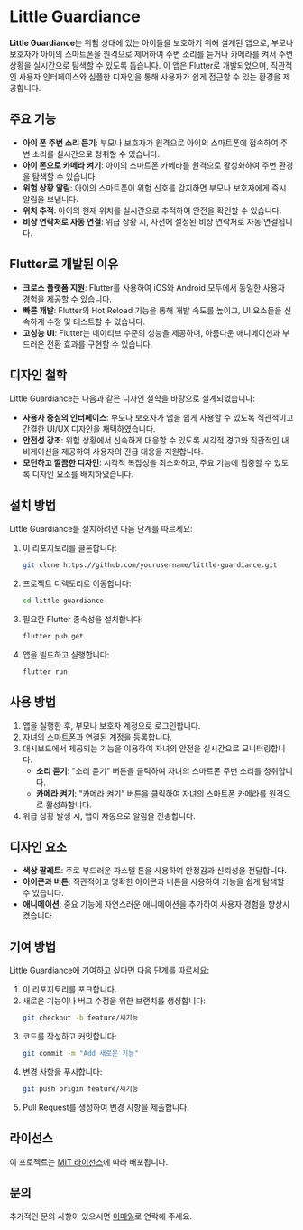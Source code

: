 # Little Guardiance

**Little Guardiance**는 위험 상태에 있는 아이들을 보호하기 위해 설계된 앱으로, 부모나 보호자가 아이의 스마트폰을 원격으로 제어하여 주변 소리를 듣거나 카메라를 켜서 주변 상황을 실시간으로 탐색할 수 있도록 돕습니다. 이 앱은 Flutter로 개발되었으며, 직관적인 사용자 인터페이스와 심플한 디자인을 통해 사용자가 쉽게 접근할 수 있는 환경을 제공합니다.

## 주요 기능

- **아이 폰 주변 소리 듣기**: 부모나 보호자가 원격으로 아이의 스마트폰에 접속하여 주변 소리를 실시간으로 청취할 수 있습니다.
- **아이 폰으로 카메라 켜기**: 아이의 스마트폰 카메라를 원격으로 활성화하여 주변 환경을 탐색할 수 있습니다.
- **위험 상황 알림**: 아이의 스마트폰이 위험 신호를 감지하면 부모나 보호자에게 즉시 알림을 보냅니다.
- **위치 추적**: 아이의 현재 위치를 실시간으로 추적하여 안전을 확인할 수 있습니다.
- **비상 연락처로 자동 연결**: 위급 상황 시, 사전에 설정된 비상 연락처로 자동 연결됩니다.

## Flutter로 개발된 이유

- **크로스 플랫폼 지원**: Flutter를 사용하여 iOS와 Android 모두에서 동일한 사용자 경험을 제공할 수 있습니다.
- **빠른 개발**: Flutter의 Hot Reload 기능을 통해 개발 속도를 높이고, UI 요소들을 신속하게 수정 및 테스트할 수 있습니다.
- **고성능 UI**: Flutter는 네이티브 수준의 성능을 제공하며, 아름다운 애니메이션과 부드러운 전환 효과를 구현할 수 있습니다.

## 디자인 철학

Little Guardiance는 다음과 같은 디자인 철학을 바탕으로 설계되었습니다:

- **사용자 중심의 인터페이스**: 부모나 보호자가 앱을 쉽게 사용할 수 있도록 직관적이고 간결한 UI/UX 디자인을 채택하였습니다.
- **안전성 강조**: 위험 상황에서 신속하게 대응할 수 있도록 시각적 경고와 직관적인 내비게이션을 제공하여 사용자의 긴급 대응을 지원합니다.
- **모던하고 깔끔한 디자인**: 시각적 복잡성을 최소화하고, 주요 기능에 집중할 수 있도록 디자인 요소를 배치하였습니다.

## 설치 방법

Little Guardiance를 설치하려면 다음 단계를 따르세요:

1. 이 리포지토리를 클론합니다:
    ```bash
    git clone https://github.com/yourusername/little-guardiance.git
    ```

2. 프로젝트 디렉토리로 이동합니다:
    ```bash
    cd little-guardiance
    ```

3. 필요한 Flutter 종속성을 설치합니다:
    ```bash
    flutter pub get
    ```

4. 앱을 빌드하고 실행합니다:
    ```bash
    flutter run
    ```

## 사용 방법

1. 앱을 실행한 후, 부모나 보호자 계정으로 로그인합니다.
2. 자녀의 스마트폰과 연결된 계정을 등록합니다.
3. 대시보드에서 제공되는 기능을 이용하여 자녀의 안전을 실시간으로 모니터링합니다.
   - **소리 듣기**: "소리 듣기" 버튼을 클릭하여 자녀의 스마트폰 주변 소리를 청취합니다.
   - **카메라 켜기**: "카메라 켜기" 버튼을 클릭하여 자녀의 스마트폰 카메라를 원격으로 활성화합니다.
4. 위급 상황 발생 시, 앱이 자동으로 알림을 전송합니다.

## 디자인 요소

- **색상 팔레트**: 주로 부드러운 파스텔 톤을 사용하여 안정감과 신뢰성을 전달합니다.
- **아이콘과 버튼**: 직관적이고 명확한 아이콘과 버튼을 사용하여 기능을 쉽게 탐색할 수 있습니다.
- **애니메이션**: 중요 기능에 자연스러운 애니메이션을 추가하여 사용자 경험을 향상시켰습니다.

## 기여 방법

Little Guardiance에 기여하고 싶다면 다음 단계를 따르세요:

1. 이 리포지토리를 포크합니다.
2. 새로운 기능이나 버그 수정을 위한 브랜치를 생성합니다:
    ```bash
    git checkout -b feature/새기능
    ```
3. 코드를 작성하고 커밋합니다:
    ```bash
    git commit -m "Add 새로운 기능"
    ```
4. 변경 사항을 푸시합니다:
    ```bash
    git push origin feature/새기능
    ```
5. Pull Request를 생성하여 변경 사항을 제출합니다.

## 라이선스

이 프로젝트는 [MIT 라이선스](LICENSE)에 따라 배포됩니다.

## 문의

추가적인 문의 사항이 있으시면 [이메일](exok1and1m@gmail.com)로 연락해 주세요.
